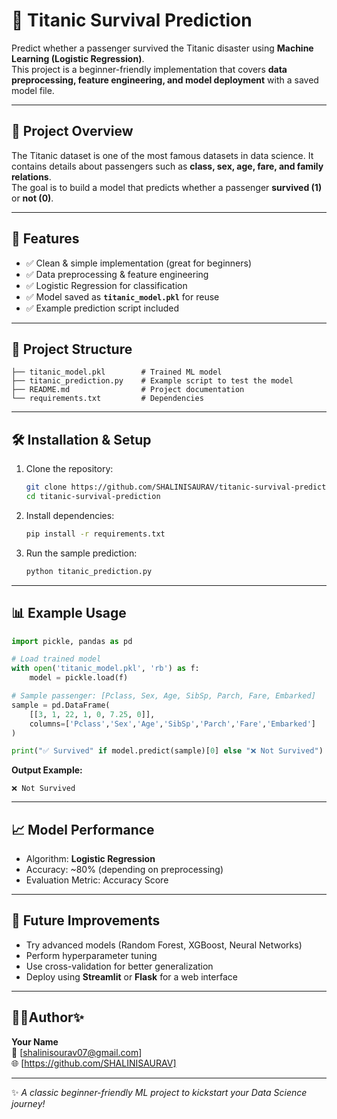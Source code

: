 # 🚢 Titanic Survival Prediction  

Predict whether a passenger survived the Titanic disaster using **Machine Learning (Logistic Regression)**.  
This project is a beginner-friendly implementation that covers **data preprocessing, feature engineering, and model deployment** with a saved model file.  

---

## 📌 Project Overview  
The Titanic dataset is one of the most famous datasets in data science. It contains details about passengers such as **class, sex, age, fare, and family relations**.  
The goal is to build a model that predicts whether a passenger **survived (1)** or **not (0)**.  

---

## 🔹 Features  
- ✅ Clean & simple implementation (great for beginners)  
- ✅ Data preprocessing & feature engineering  
- ✅ Logistic Regression for classification  
- ✅ Model saved as **`titanic_model.pkl`** for reuse  
- ✅ Example prediction script included  

---

## 📂 Project Structure  
```
├── titanic_model.pkl        # Trained ML model
├── titanic_prediction.py    # Example script to test the model
├── README.md                # Project documentation
└── requirements.txt         # Dependencies
```

---

## 🛠️ Installation & Setup  

1. Clone the repository:
   ```bash
   git clone https://github.com/SHALINISAURAV/titanic-survival-prediction.git
   cd titanic-survival-prediction
   ```

2. Install dependencies:
   ```bash
   pip install -r requirements.txt
   ```

3. Run the sample prediction:
   ```bash
   python titanic_prediction.py
   ```

---

## 📊 Example Usage  

```python
import pickle, pandas as pd

# Load trained model
with open('titanic_model.pkl', 'rb') as f:
    model = pickle.load(f)

# Sample passenger: [Pclass, Sex, Age, SibSp, Parch, Fare, Embarked]
sample = pd.DataFrame(
    [[3, 1, 22, 1, 0, 7.25, 0]],
    columns=['Pclass','Sex','Age','SibSp','Parch','Fare','Embarked']
)

print("✅ Survived" if model.predict(sample)[0] else "❌ Not Survived")
```

**Output Example:**
```
❌ Not Survived
```

---

## 📈 Model Performance  
- Algorithm: **Logistic Regression**  
- Accuracy: ~80% (depending on preprocessing)  
- Evaluation Metric: Accuracy Score  

---

## 🚀 Future Improvements  
- Try advanced models (Random Forest, XGBoost, Neural Networks)  
- Perform hyperparameter tuning  
- Use cross-validation for better generalization  
- Deploy using **Streamlit** or **Flask** for a web interface  

---

## 👩‍💻Author✨ 
**Your Name**  
📧 [shalinisourav07@gmail.com]  
🌐 [https://github.com/SHALINISAURAV]  

---

✨ *A classic beginner-friendly ML project to kickstart your Data Science journey!*  
